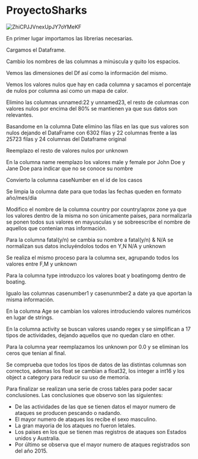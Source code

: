 # ProyectoSharks

![ZhiCPJJVnexUpJY7oYMeKF](https://user-images.githubusercontent.com/114060666/199090896-e12f8be1-db34-49a2-a696-d6f6c68b1273.jpg)



En primer lugar importamos las librerias necesarias.

Cargamos el Dataframe.

Cambio los nombres de las columnas a minúscula y quito los espacios.

Vemos las dimensiones del Df así como la información del mismo.

Vemos los valores nulos que hay en cada columna y sacamos el porcentaje de nulos por columna así como un mapa de calor.

Elimino las columnas unnamed:22 y unnamed23, el resto de columnas con valores nulos por encima del 80% se mantienen ya que sus datos son relevantes.

Basandome en la columna Date elimino las filas en las que sus valores son nulos dejando el DataFrame con 6302 filas y 22 columnas frente a las 25723 filas y 24 columnas del Dataframe original 

Reemplazo el resto de valores nulos por unknown

En la columna name reemplazo los valores male y female por John Doe y Jane Doe para indicar que no se conoce su nombre 

Convierto la columna caseNumber en el id de los casos

Se limpia la columna date para que todas las fechas queden en formato año/mes/dia

Modifico el nombre de la columna country por country/aprox zone ya que los valores dentro de la misma no son únicamente países, para normalizarla se ponen todos sus valores en mayusculas y se sobreescribe el nombre de aquellos que contenían mas información.

Para la columna fatal(y/n) se cambia su nombre a fatal(y/n) & N/A se normalizan sus datos incluyéndolos todos en Y,N N/A y unknown 

Se realiza el mismo proceso para la columna sex, agrupando todos los valores entre F,M y unknown 

Para la columna type introduzco los valores boat y boatingomg dentro de boating.

Igualo las columnas casenumber1 y casenunmber2 a date ya que aportan la misma información.

En la columna Age se cambian los valores introduciendo valores numéricos en lugar de strings.

En la columna activity se buscan valores usando regex y se simplifican a 17 tipos de actividades, dejando aquellos que no quedan claro en other.

Para la columna year reemplazamos los unknown por 0.0 y se eliminan los ceros que tenian al final.

Se comprueba que todos los tipos de datos de las distintas columnas son correctos, ademas los float se cambian a float32, los integer a int16 y los object a category para reducir su uso de memoria.

Para finalizar se realizan una serie de cross tables para poder sacar conclusiones.
Las conclusiones que observo son las siguientes:
- De las actividades de las que se tienen datos el mayor numero de ataques se producen pescando o nadando.
- El mayor numero de ataques los recibe el sexo masculino.
- La gran mayoria de los ataques no fueron letales.
- Los paises en los que se tienen mas registros de ataques son Estados unidos y Australia.
- Por último se observa que el mayor numero de ataques registrados son del año 2015.
